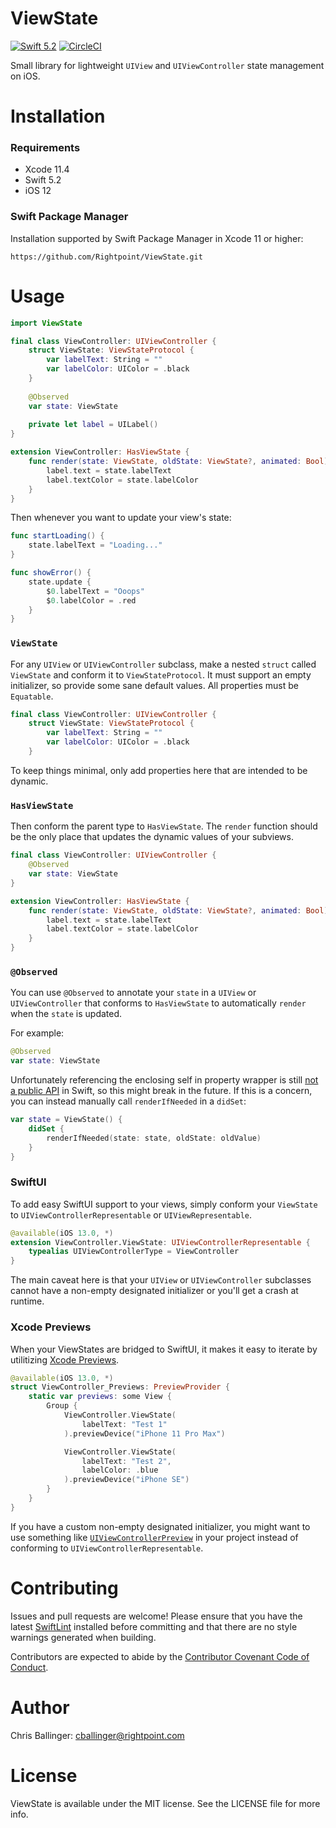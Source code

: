 # ViewState

[![Swift 5.2](https://img.shields.io/badge/Swift-5.2-orange.svg?style=flat)](https://swift.org)
[![CircleCI](https://img.shields.io/circleci/project/github/Rightpoint/ViewState/master.svg)](https://circleci.com/gh/Rightpoint/ViewState)

Small library for lightweight `UIView` and `UIViewController` state management on iOS.

# Installation

### Requirements

* Xcode 11.4
* Swift 5.2
* iOS 12

### Swift Package Manager

Installation supported by Swift Package Manager in Xcode 11 or higher:

```
https://github.com/Rightpoint/ViewState.git
```

# Usage

```swift
import ViewState

final class ViewController: UIViewController {
    struct ViewState: ViewStateProtocol {
        var labelText: String = ""
        var labelColor: UIColor = .black
    }
    
    @Observed
    var state: ViewState
    
    private let label = UILabel()
}

extension ViewController: HasViewState {
    func render(state: ViewState, oldState: ViewState?, animated: Bool) {
        label.text = state.labelText
        label.textColor = state.labelColor
    }
}
```

Then whenever you want to update your view's state:

```swift
func startLoading() {
    state.labelText = "Loading..."
}

func showError() {
    state.update {
        $0.labelText = "Ooops"
        $0.labelColor = .red
    }
}
``` 

### `ViewState`

For any `UIView` or `UIViewController` subclass, make a nested `struct` called `ViewState` and conform it to `ViewStateProtocol`. It must support an empty initializer, so provide some sane default values. All properties must be `Equatable`.

```swift
final class ViewController: UIViewController {
    struct ViewState: ViewStateProtocol {
        var labelText: String = ""
        var labelColor: UIColor = .black
    }
```

To keep things minimal, only add properties here that are intended to be dynamic.

### `HasViewState`

Then conform the parent type to `HasViewState`. The `render` function should be the only place that updates the dynamic values of your subviews.

```swift
final class ViewController: UIViewController {
    @Observed
    var state: ViewState
}

extension ViewController: HasViewState {
    func render(state: ViewState, oldState: ViewState?, animated: Bool) {
        label.text = state.labelText
        label.textColor = state.labelColor
    }
}
```

### `@Observed`

You can use `@Observed` to annotate your `state` in a `UIView` or `UIViewController`
that conforms to `HasViewState` to automatically `render` when the `state` is updated.

For example:

```swift
@Observed
var state: ViewState
```

Unfortunately referencing the enclosing self in property wrapper
is still [not a public API][SE-0258] in Swift, so this might break in the future. If this is a concern, you can instead manually call `renderIfNeeded` in a `didSet`:

```swift
var state = ViewState() {
    didSet {
        renderIfNeeded(state: state, oldState: oldValue)
    }
}
```

[SE-0258]: https://github.com/apple/swift-evolution/blob/master/proposals/0258-property-wrappers.md#referencing-the-enclosing-self-in-a-wrapper-type

### SwiftUI

To add easy SwiftUI support to your views, simply conform your `ViewState` to `UIViewControllerRepresentable` or `UIViewRepresentable`. 

```swift
@available(iOS 13.0, *)
extension ViewController.ViewState: UIViewControllerRepresentable {
    typealias UIViewControllerType = ViewController
}
```

The main caveat here is that your `UIView` or `UIViewController` subclasses cannot have a non-empty designated initializer or you'll get a crash at runtime.

### Xcode Previews

When your ViewStates are bridged to SwiftUI, it makes it easy to iterate by utilitizing [Xcode Previews](https://nshipster.com/swiftui-previews/).

```swift
@available(iOS 13.0, *)
struct ViewController_Previews: PreviewProvider {
    static var previews: some View {
        Group {
            ViewController.ViewState(
                labelText: "Test 1"
            ).previewDevice("iPhone 11 Pro Max")

            ViewController.ViewState(
                labelText: "Test 2",
                labelColor: .blue
            ).previewDevice("iPhone SE")
        }
    }
}
```

If you have a custom non-empty designated initializer, you might want to use something like [`UIViewControllerPreview`](https://gist.github.com/mattt/ff6b58af8576c798485b449269d43607) in your project instead of conforming to `UIViewControllerRepresentable`.

# Contributing

Issues and pull requests are welcome! Please ensure that you have the latest [SwiftLint](https://github.com/realm/SwiftLint) installed before committing and that there are no style warnings generated when building.

Contributors are expected to abide by the [Contributor Covenant Code of Conduct](https://github.com/Rightpoint/ViewState/blob/master/CONTRIBUTING.md).

# Author

Chris Ballinger: [cballinger@rightpoint.com](mailto:cballinger@rightpoint.com)

# License

ViewState is available under the MIT license. See the LICENSE file for more info.
